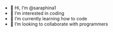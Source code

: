 - 👋 Hi, I’m @saraphina1
- 👀 I’m interested in coding
- 🌱 I’m currently learning how to code 
- 💞️ I’m looking to collaborate with programmers

<!---
saraphina1/saraphina1 is a ✨ special ✨ repository because its `README.md` (this file) appears on your GitHub profile.
You can click the Preview link to take a look at your changes.
--->
